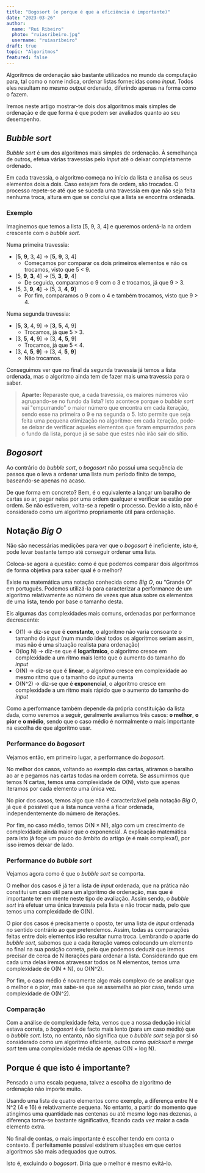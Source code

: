 ```yaml
---
title: "Bogosort (e porque é que a eficiência é importante)"
date: "2023-03-26"
author:
  name: "Rui Ribeiro"
  photo: "ruiasribeiro.jpg"
  username: "ruiasribeiro"
draft: true
topic: "Algoritmos"
featured: false
---
```


Algoritmos de ordenação são bastante utilizados no mundo da computação para, tal como o nome indica, ordenar listas fornecidas como _input_. Todos eles resultam no mesmo _output_ ordenado, diferindo apenas na forma como o fazem.

Iremos neste artigo mostrar-te dois dos algoritmos mais simples de ordenação e de que forma é que podem ser avaliados quanto ao seu desempenho.

## _Bubble sort_

_Bubble sort_ é um dos algoritmos mais simples de ordenação. À semelhança de outros, efetua várias travessias pelo _input_ até o deixar completamente ordenado.

Em cada travessia, o algoritmo começa no início da lista e analisa os seus elementos dois a dois. Caso estejam fora de ordem, são trocados. O processo repete-se até que se suceda uma travessia em que não seja feita nenhuma troca, altura em que se conclui que a lista se encontra ordenada.

### Exemplo

Imaginemos que temos a lista [5, 9, 3, 4] e queremos ordená-la na ordem crescente com o _bubble sort_.

Numa primeira travessia:

- [**5**, **9**, 3, 4] → [**5**, **9**, 3, 4]
  - Começamos por comparar os dois primeiros elementos e não os trocamos, visto que 5 < 9.
- [5, **9**, **3**, 4] → [5, **3**, **9**, 4]
  - De seguida, comparamos o 9 com o 3 e trocamos, já que 9 > 3.
- [5, 3, **9**, **4**] → [5, 3, **4**, **9**]
  - Por fim, comparamos o 9 com o 4 e também trocamos, visto que 9 > 4.

Numa segunda travessia:

- [**5**, **3**, 4, 9] → [**3**, **5**, 4, 9]
  - Trocamos, já que 5 > 3.
- [3, **5**, **4**, 9] → [3, **4**, **5**, 9]
  - Trocamos, já que 5 < 4.
- [3, 4, **5**, **9**] → [3, 4, **5**, **9**]
  - Não trocamos.

Conseguimos ver que no final da segunda travessia já temos a lista ordenada, mas o algoritmo ainda tem de fazer mais uma travessia para o saber.

> **Aparte:** Reparaste que, a cada travessia, os maiores números vão agrupando-se no fundo da lista? Isto acontece porque o _bubble sort_ vai "empurrando" o maior número que encontra em cada iteração, sendo esse na primeira o 9 e na segunda o 5. Isto permite que seja feita uma pequena otimização no algoritmo: em cada iteração, pode-se deixar de verificar aqueles elementos que foram empurrados para o fundo da lista, porque já se sabe que estes não irão sair do sítio.

## _Bogosort_

Ao contrário do _bubble sort_, o _bogosort_ não possui uma sequência de passos que o leva a ordenar uma lista num período finito de tempo, baseando-se apenas no acaso.

De que forma em concreto? Bem, é o equivalente a lançar um baralho de cartas ao ar, pegar nelas por uma ordem qualquer e verificar se estão por ordem. Se não estiverem, volta-se a repetir o processo. Devido a isto, não é considerado como um algoritmo propriamente útil para ordenação.

## Notação _Big O_

Não são necessárias medições para ver que o _bogosort_ é ineficiente, isto é, pode levar bastante tempo até conseguir ordenar uma lista.

Coloca-se agora a questão: como é que podemos comparar dois algoritmos de forma objetiva para saber qual é o melhor?

Existe na matemática uma notação conhecida como _Big O_, ou “Grande O” em português. Podemos utilizá-la para caracterizar a performance de um algoritmo relativamente ao número de vezes que atua sobre os elementos de uma lista, tendo por base o tamanho desta.

Eis algumas das complexidades mais comuns, ordenadas por performance decrescente:

- O(1) → diz-se que é **constante**, o algoritmo não varia consoante o tamanho do _input_ (num mundo ideal todos os algoritmos seriam assim, mas não é uma situação realista para ordenação)
- O(log N) → diz-se que é **logarítmico**, o algoritmo cresce em complexidade a um ritmo mais lento que o aumento do tamanho do _input_
- O(N) → diz-se que é **linear**, o algoritmo cresce em complexidade ao mesmo ritmo que o tamanho do _input_ aumenta
- O(N^2) → diz-se que é **exponencial**, o algoritmo cresce em complexidade a um ritmo mais rápido que o aumento do tamanho do _input_

Como a performance também depende da própria constituição da lista dada, como veremos a seguir, geralmente avaliamos três casos: **o melhor**, **o pior** e **o médio**, sendo que o caso médio é normalmente o mais importante na escolha de que algoritmo usar.

### Performance do _bogosort_

Vejamos então, em primeiro lugar, a performance do _bogosort_.

No melhor dos casos, voltando ao exemplo das cartas, atiramos o baralho ao ar e pegamos nas cartas todas na ordem correta. Se assumirmos que temos N cartas, temos uma complexidade de O(N), visto que apenas iteramos por cada elemento uma única vez.

No pior dos casos, temos algo que não é caracterizável pela notação _Big O_, já que é possível que a lista nunca venha a ficar ordenada, independentemente do número de iterações.

Por fim, no caso médio, temos O(N × N!), algo com um crescimento de complexidade ainda maior que o exponencial. A explicação matemática para isto já foge um pouco do âmbito do artigo (e é mais complexa!), por isso iremos deixar de lado.

### Performance do _bubble sort_

Vejamos agora como é que o _bubble sort_ se comporta.

O melhor dos casos é já ter a lista de _input_ ordenada, que na prática não constitui um caso útil para um algoritmo de ordenação, mas que é importante ter em mente neste tipo de avaliação. Assim sendo, o _bubble sort_ irá efetuar uma única travessia pela lista e não trocar nada, pelo que temos uma complexidade de O(N).

O pior dos casos é precisamente o oposto, ter uma lista de _input_ ordenada no sentido contrário ao que pretendemos. Assim, todas as comparações feitas entre dois elementos irão resultar numa troca. Lembrando o aparte do _bubble sort_, sabemos que a cada iteração vamos colocando um elemento no final na sua posição correta, pelo que podemos deduzir que iremos precisar de cerca de N iterações para ordenar a lista. Considerando que em cada uma delas iremos atravessar todos os N elementos, temos uma complexidade de O(N \* N), ou O(N^2).

Por fim, o caso médio é novamente algo mais complexo de se analisar que o melhor e o pior, mas sabe-se que se assemelha ao pior caso, tendo uma complexidade de O(N^2).

### Comparação

Com a análise de complexidade feita, vemos que a nossa dedução inicial estava correta, o _bogosort_ é de facto mais lento (para um caso médio) que o _bubble sort_. Isto, no entanto, não significa que o _bubble sort_ seja por si só considerado como um algoritmo eficiente, outros como _quicksort_ e _merge sort_ tem uma complexidade média de apenas O(N × log N).

## Porque é que isto é importante?

Pensado a uma escala pequena, talvez a escolha de algoritmo de ordenação não importe muito.

Usando uma lista de quatro elementos como exemplo, a diferença entre N e N^2 (4 e 16) é relativamente pequena. No entanto, a partir do momento que atingimos uma quantidade nas centenas ou até mesmo logo nas dezenas, a diferença torna-se bastante significativa, ficando cada vez maior a cada elemento extra.

No final de contas, o mais importante é escolher tendo em conta o contexto. É perfeitamente possível existirem situações em que certos algoritmos são mais adequados que outros.

Isto é, excluindo o _bogosort_. Diria que o melhor é mesmo evitá-lo.
